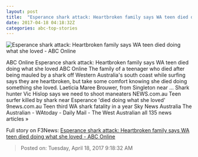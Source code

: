 ```yaml
---
layout: post
title:  "Esperance shark attack: Heartbroken family says WA teen died doing what she loved - ABC Online"
date: 2017-04-18 04:18:32Z
categories: abc-top-stories
---
```


![Esperance shark attack: Heartbroken family says WA teen died doing what she loved - ABC Online](http://www.abc.net.au/news/image/8450366-1x1-700x700.jpg)

ABC Online Esperance shark attack: Heartbroken family says WA teen died doing what she loved ABC Online The family of a teenager who died after being mauled by a shark off Western Australia's south coast while surfing says they are heartbroken, but take some comfort knowing she died doing something she loved. Laeticia Maree Brouwer, from Singleton near ... Shark hunter Vic Hislop says we need to shoot maneaters NEWS.com.au Teen surfer killed by shark near Esperance 'died doing what she loved' 9news.com.au Teen third WA shark fatality in a year Sky News Australia The Australian - WAtoday - Daily Mail - The West Australian all 135 news articles »


Full story on F3News: [Esperance shark attack: Heartbroken family says WA teen died doing what she loved - ABC Online](http://www.f3nws.com/n/reQPGB)

> Posted on: Tuesday, April 18, 2017 9:18:32 AM
